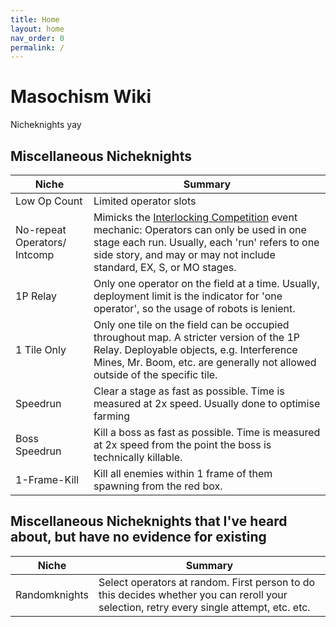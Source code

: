 ```yaml
---
title: Home
layout: home
nav_order: 0
permalink: /
---
```


# Masochism Wiki

Nicheknights yay

## Miscellaneous Nicheknights

| Niche | Summary |
| --- | --- |
| Low Op Count | Limited operator slots |
| No-repeat Operators/ Intcomp | Mimicks the [Interlocking Competition](https://arknights.wiki.gg/wiki/Interlocking_Competition_Hymnoi_Wisdom) event mechanic: Operators can only be used in one stage each run. Usually, each 'run' refers to one side story, and may or may not include standard, EX, S, or MO stages. |
| 1P Relay | Only one operator on the field at a time. Usually, deployment limit is the indicator for 'one operator', so the usage of robots is lenient. |
| 1 Tile Only | Only one tile on the field can be occupied throughout map. A stricter version of the 1P Relay. Deployable objects, e.g. Interference Mines, Mr. Boom, etc. are generally not allowed outside of the specific tile. |
| Speedrun | Clear a stage as fast as possible. Time is measured at 2x speed. Usually done to optimise farming |
| Boss Speedrun | Kill a boss as fast as possible. Time is measured at 2x speed from the point the boss is technically killable. |
| 1-Frame-Kill | Kill all enemies within 1 frame of them spawning from the red box. |

## Miscellaneous Nicheknights that I've heard about, but have no evidence for existing

| Niche | Summary |
| --- | --- |
| Randomknights | Select operators at random. First person to do this decides whether you can reroll your selection, retry every single attempt, etc. etc. |
